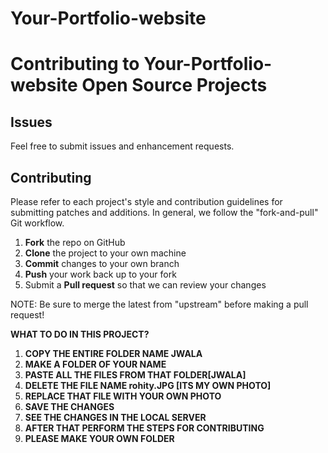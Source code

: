 # Your-Portfolio-website
Contributing to Your-Portfolio-website  Open Source Projects
============================================================


Issues
------

Feel free to submit issues and enhancement requests.



Contributing
------------

Please refer to each project's style and contribution guidelines for submitting patches and additions. In general, we follow the "fork-and-pull" Git workflow.

 1. **Fork** the repo on GitHub
 2. **Clone** the project to your own machine
 3. **Commit** changes to your own branch
 4. **Push** your work back up to your fork
 5. Submit a **Pull request** so that we can review your changes

NOTE: Be sure to merge the latest from "upstream" before making a pull request!

**WHAT TO DO IN THIS PROJECT?**


1. **COPY THE ENTIRE FOLDER NAME JWALA**
2. **MAKE A FOLDER OF YOUR NAME**
3. **PASTE ALL THE FILES FROM THAT FOLDER[JWALA]**
4. **DELETE THE FILE NAME rohity.JPG [ITS MY OWN PHOTO]**
5. **REPLACE THAT FILE WITH YOUR OWN PHOTO**
6. **SAVE THE CHANGES**
7. **SEE THE CHANGES IN THE LOCAL SERVER**
8. **AFTER THAT PERFORM THE STEPS FOR CONTRIBUTING**
9. **PLEASE MAKE YOUR OWN FOLDER**

